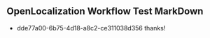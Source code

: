 ## OpenLocalization Workflow Test MarkDown
* dde77a00-6b75-4d18-a8c2-ce311038d356 thanks!

<!--HONumber=Jul16_HO2-->


